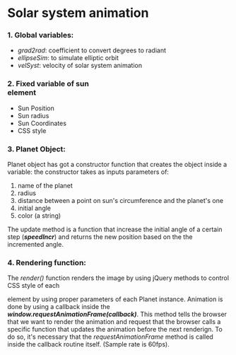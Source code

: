 # Solar system animation


### 1. Global variables: 

* _grad2rad_: coefficient to convert degrees to radiant
* _ellipseSim_: to simulate elliptic orbit
* _velSyst_: velocity of solar system animation

### 2. Fixed variable of sun <div> element
* Sun Position
* Sun radius
* Sun Coordinates
* CSS style

### 3. Planet Object: 

Planet object has got a constructor function that creates the object inside a variable:
the constructor takes as inputs parameters of: 

1. name of the planet
2. radius
3. distance between a point on sun's circumference and the planet's one
4. initial angle
5. color (a string)

The update method is a function that increase the initial angle of a certain step (_**speedIncr**_) and returns the new position based on the the incremented angle.     

### 4. Rendering function:

The _render()_ function renders the image by using jQuery methods to control CSS style of each <div>element by using proper parameters of each Planet instance.
Animation is done by using a callback inside the _**window.requestAnimationFrame(callback)**_. This method tells the browser that we want to render the animation and request that the browser calls a specific function that updates the animation before the next renderign. 
To do so, it's necessary that the _requestAnimationFrame_ method is called inside the callback routine itself. (Sample rate is 60fps).

